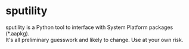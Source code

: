 # sputility

sputility is a Python tool to interface with System Platform packages (*.aapkg).<br>
It's all preliminary guesswork and likely to change.  Use at your own risk.<br>